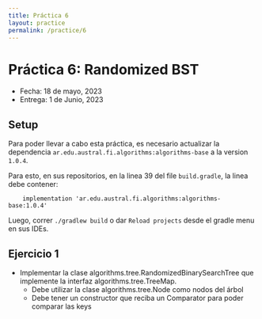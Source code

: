 ```yaml
---
title: Práctica 6
layout: practice
permalink: /practice/6
---
```


# Práctica 6: Randomized BST

* Fecha: 18 de mayo, 2023
* Entrega: 1 de Junio, 2023

## Setup
Para poder llevar a cabo esta práctica, es necesario actualizar la dependencia `ar.edu.austral.fi.algorithms:algorithms-base` a la version `1.0.4`.

Para esto, en sus repositorios, en la linea 39 del file `build.gradle`, la linea debe contener:

```    implementation 'ar.edu.austral.fi.algorithms:algorithms-base:1.0.4'```

Luego, correr `./gradlew build` o dar `Reload projects` desde el gradle menu en sus IDEs.


## Ejercicio 1

* Implementar la clase algorithms.tree.RandomizedBinarySearchTree que implemente la interfaz algorithms.tree.TreeMap.
  * Debe utilizar la clase algorithms.tree.Node como nodos del árbol
  * Debe tener un constructor que reciba un Comparator<K> para poder comparar las keys


